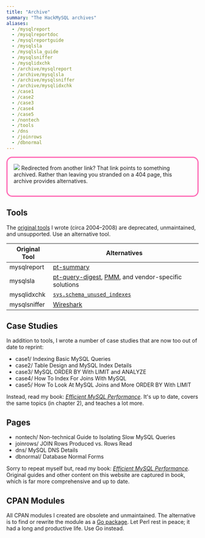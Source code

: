 ```yaml
---
title: "Archive"
summary: "The HackMySQL archives"
aliases:
  - /mysqlreport
  - /mysqlreportdoc
  - /mysqlreportguide
  - /mysqlsla
  - /mysqlsla_guide
  - /mysqlsniffer
  - /mysqlidxchk
  - /archive/mysqlreport
  - /archive/mysqlsla
  - /archive/mysqlsniffer
  - /archive/mysqlidxchk
  - /case1
  - /case2
  - /case3
  - /case4
  - /case5
  - /nontech
  - /tools
  - /dns
  - /joinrows
  - /dbnormal
---
```


<style>
button#focus {display:none; visibility:hidden;}
nav#toc {display: none;}
h1 {margin:0.5rem 0;}
.post-meta {display:none}
</style>

<div class="left-icon" style="border: 3px solid hotpink; border-radius: 15px; padding:1rem;">
<img class="ion" src="/img/ionicons/alert-circle-outline.svg">
Redirected from another link?
That link points to something archived.
Rather than leaving you stranded on a 404 page, this archive provides alternatives.</p>
</div>

## Tools

The <a href="https://github.com/hackmysql/archive/">original tools</a> I wrote (circa 2004&ndash;2008) are deprecated, unmaintained, and unsupported.
Use an alternative tool.

|Original Tool|Alternatives|
|-------------|------------|
|mysqlreport  |[pt-summary](https://docs.percona.com/percona-toolkit/pt-mysql-summary.html)  |
|mysqlsla     |[pt-query-digest](https://docs.percona.com/percona-toolkit/pt-query-digest.html), [PMM](https://www.percona.com/software/database-tools/percona-monitoring-and-management), and vendor-specific solutions|
|mysqlidxchk  |[`sys.schema_unused_indexes`](https://dev.mysql.com/doc/refman/en/sys-schema-unused-indexes.html)|
|mysqlsniffer |[Wireshark](https://www.wireshark.org/docs/dfref/m/mysql.html)|

## Case Studies

In addition to tools, I wrote a number of case studies that are now too out of date to reprint:

* case1/ Indexing Basic MySQL Queries
* case2/ Table Design and MySQL Index Details
* case3/ MySQL ORDER BY With LIMIT and ANALYZE
* case4/ How To Index For Joins With MySQL
* case5/ How To Look At MySQL Joins and More ORDER BY With LIMIT

Instead, read my book: [_Efficient MySQL Performance_](https://oreil.ly/efficient-mysql-performance).
It's up to date, covers the same topics (in chapter 2), and teaches a lot more.

## Pages

* nontech/ Non-technical Guide to Isolating Slow MySQL Queries
* joinrows/ JOIN Rows Produced vs. Rows Read
* dns/ MySQL DNS Details
* dbnormal/ Database Normal Forms

Sorry to repeat myself but, read my book: [_Efficient MySQL Performance_](https://oreil.ly/efficient-mysql-performance).
Original guides and other content on this website are captured in book, which is far more comprehensive and up to date.

## CPAN Modules

All CPAN modules I created are obsolete and unmaintained.
The alternative is to find or rewrite the module as a <a href="https://pkg.go.dev/">Go package</a>.
Let Perl rest in peace; it had a long and productive life.
Use Go instead.
